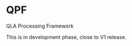 QPF
===========================
QLA Processing Framework

This is in development phase, close to V1 release.